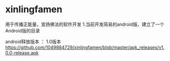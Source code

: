 # xinlingfamen
用于传播正能量，宣扬佛法的软件开发
1.当前开发简易的android版，建立了一个Android版的目录


android释放版本 ： 1.0版本  https://github.com/1049884729/xinlingfamen/blob/master/apk_releases/v1.0.0-release.apk

